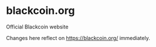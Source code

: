 blackcoin.org
============

Official Blackcoin website

Changes here reflect on https://blackcoin.org/ immediately.
